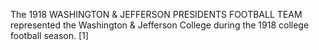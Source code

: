 The 1918 WASHINGTON & JEFFERSON PRESIDENTS FOOTBALL TEAM represented the Washington & Jefferson College during the 1918 college football season. [1]
